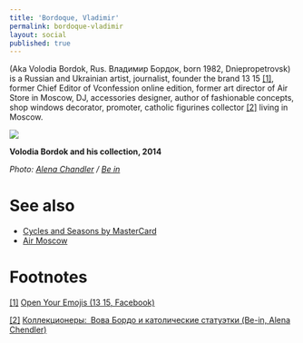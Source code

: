 ```yaml
---
title: 'Bordoque, Vladimir'
permalink: bordoque-vladimir
layout: social
published: true
---
```

(Aka Volodia Bordok, Rus. Владимир Бордок, born 1982, Dniepropetrovsk) is a Russian and Ukrainian artist, journalist, founder the brand 13 15 <span id="a1">[\[1\]](#f1)</span>, former Chief Editor of Vconfession online edition, former art director of Air Store in Moscow, DJ, accessories designer, author of fashionable concepts, shop windows decorator, promoter, catholic figurines collector <span id="a2">[\[2\]](#f2)</span> living in Moscow.

![](http://www.be-in.ru/media/beingallery/uploads/2014/01/_08.jpg)

**Volodia Bordok and his collection, 2014**

*Photo: [Alena Chandler](chandler-alena) / [Be in](/source-name-page)*

# See also

+ [Cycles and Seasons by MasterCard](cycles-and-seasons-by-master-card)
+ [Air Moscow](air-moscow)


# Footnotes

[[1]](#a1) <span id="f1"></span> [Open Your Emojis (13 15, Facebook)](https://www.facebook.com/permalink.php?story_fbid=1116315648392344&id=197892613567990)

[[2]](#a2) <span id="f2"></span> [Коллекционеры: Вова Бордо и католические статуэтки (Be-in, Alena Chendler)](https://www.be-in.ru/review/31739-vova-bordo-i-katolicheskie-statuetki/)
